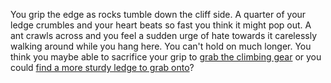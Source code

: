 You grip the edge as rocks tumble down the cliff side. A quarter of your ledge
crumbles and your heart beats so fast you think it might pop out. A ant crawls
across and you feel a sudden urge of hate towards it carelessly walking around
while you hang here. You can't hold on much longer. You think you maybe able to
sacrifice your grip to [grab the climbing gear](./climbgear.md) or you could
[find a more sturdy ledge to grab onto](./grab.md)?
